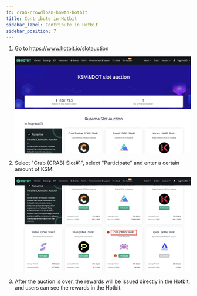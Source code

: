 ```yaml
---
id: crab-crowdloan-howto-hotbit
title: Contribute in Hotbit
sidebar_label: Contribute in Hotbit
sidebar_position: 7
---
```


1. Go to https://www.hotbit.io/slotauction

   ![hotbit1](../assets/crowdloan/hotbit1.png)


2. Select "Crab (CRAB) Slot#1", select "Participate" and enter a certain amount of KSM.
   
   ![hotbit2](../assets/crowdloan/hotbit2.png)


3. After the auction is over, the rewards will be issued directly in the Hotbit, and users can see the rewards in the Hotbit.